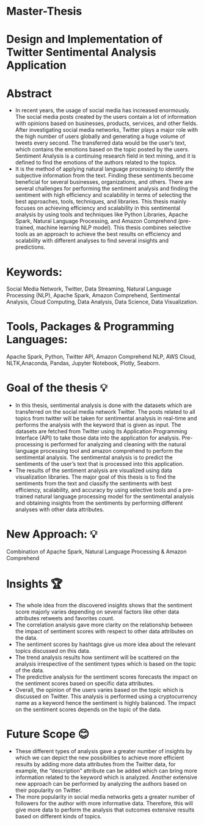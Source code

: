 # Master-Thesis
# Design and Implementation of Twitter Sentimental Analysis Application

# Abstract
* In recent years, the usage of social media has increased enormously. The social media posts created by the users contain a lot of information with opinions based on businesses, products, services, and other fields. After investigating social media networks, Twitter
plays a major role with the high number of users globally and generating a huge volume of tweets every second. The transferred data would be the user’s text, which contains the emotions based on the topic posted by the users. Sentiment Analysis is a continuing
research field in text mining, and it is defined to find the emotions of the authors related to the topics. 
* It is the method of applying natural language processing to identify the subjective information from the text. Finding these sentiments become beneficial for several businesses, organizations, and others. There are several challenges for performing the sentiment analysis and finding the sentiment with high efficiency and scalability in terms of selecting the best approaches, tools, techniques, and libraries. This thesis mainly focuses on achieving efficiency and scalability in this sentimental analysis by using tools and techniques like Python Libraries, Apache Spark, Natural Language Processing, and Amazon Comprehend (pre-trained, machine learning NLP model). This thesis combines selective tools as an approach to achieve the best results on efficiency and scalability with different analyses to find several insights and predictions.

# Keywords:
Social Media Network, Twitter, Data Streaming, Natural Language Processing (NLP), Apache Spark, Amazon Comprehend, Sentimental Analysis, Cloud Computing, Data Analysis, Data Science, Data Visualization.

# Tools, Packages & Programming Languages:
Apache Spark, Python, Twitter API, Amazon Comprehend NLP, AWS Cloud, NLTK,Anaconda, Pandas, Jupyter Notebook, Plotly, Seaborn.

# Goal of the thesis 💡
* In this thesis, sentimental analysis is done with the datasets which are transferred on the social media network Twitter. The posts related to all topics from twitter will be taken for sentimental analysis in real-time and performs the analysis with the keyword that is
given as input. The datasets are fetched from Twitter using its Application Programming Interface (API) to take those data into the application for analysis. Pre-processing is performed for analyzing and cleaning with the natural language processing tool and amazon comprehend to perform the sentimental analysis. The sentimental analysis is to predict the sentiments of the user’s text that is processed into this application. 
* The results of the sentiment analysis are visualized using data visualization libraries. The major goal of this thesis is to find the sentiments from the text and classify the sentiments with best efficiency, scalability, and accuracy by using selective tools and a pre-trained natural language processing model for the sentimental analysis and obtaining insights from the sentiments by performing different analyses with other data attributes.

# New Approach: 💡
Combination of Apache Spark, Natural Language Processing & Amazon Comprehend

# Insights 🏆
* The whole idea from the discovered insights shows that the sentiment score majorly varies depending on several factors like other data attributes retweets and favorites count.
* The correlation analysis gave more clarity on the relationship between the impact of sentiment scores with respect to other data attributes on the data.
* The sentiment scores by hashtags give us more idea about the relevant topics discussed on this data.
* The trend analysis results how sentiment will be scattered on the analysis irrespective of the sentiment types which is based on the topic of the data.
* The predictive analysis for the sentiment scores forecasts the impact on the sentiment scores based on specific data attributes.
* Overall, the opinion of the users varies based on the topic which is discussed on Twitter. This analysis is performed using a cryptocurrency name as a keyword hence the sentiment is highly balanced. The impact on the sentiment scores depends on the topic of the data.

# Future Scope 😊
* These different types of analysis gave a greater number of insights by which we can depict the new possibilities to achieve more efficient results by adding more data attributes from the Twitter data, for example, the “description” attribute can be added which can
bring more information related to the keyword which is analyzed. Another extensive new approach can be performed by analyzing the authors based on their popularity on Twitter.
* The more popularity in social media networks gets a greater number of followers for the author with more informative data. Therefore, this will give more data to perform the analysis that outcomes extensive results based on different kinds of topics.
